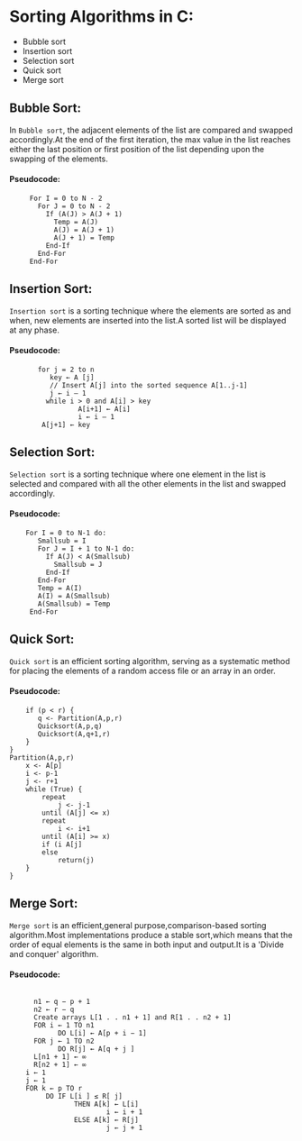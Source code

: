 # Sorting Algorithms in C:
* Bubble sort
* Insertion sort
* Selection sort
* Quick sort
* Merge sort

## Bubble Sort:
In `Bubble sort`, the adjacent elements of the list are compared and swapped accordingly.At the end of the first iteration, the max value in the list reaches either the last position or first position of the list depending upon the swapping of the elements.
#### Pseudocode:
``` 
     For I = 0 to N - 2
       For J = 0 to N - 2
         If (A(J) > A(J + 1)
           Temp = A(J)
           A(J) = A(J + 1)
           A(J + 1) = Temp
         End-If
       End-For
     End-For
```

## Insertion Sort:
`Insertion sort` is a sorting technique where the elements are sorted as and when, new elements are inserted into the list.A sorted list will be displayed at any phase.
#### Pseudocode:
```    
       for j = 2 to n
          key ← A [j]
          // Insert A[j] into the sorted sequence A[1..j-1]
          j ← i – 1
         while i > 0 and A[i] > key
                 A[i+1] ← A[i]
                 i ← i – 1
        A[j+1] ← key
```

## Selection Sort:
`Selection sort` is a sorting technique where one element in the list is selected and compared with all the other elements in the list and swapped accordingly.
#### Pseudocode:
````
    For I = 0 to N-1 do:
       Smallsub = I
       For J = I + 1 to N-1 do:
         If A(J) < A(Smallsub)
           Smallsub = J
         End-If
       End-For
       Temp = A(I)
       A(I) = A(Smallsub)
       A(Smallsub) = Temp
     End-For
````

## Quick Sort:
`Quick sort` is an efficient sorting algorithm, serving as a systematic method for placing the elements of a random access file or an array in an order.
#### Pseudocode:
```Quicksort(A,p,r) {
    if (p < r) {
       q <- Partition(A,p,r)
       Quicksort(A,p,q)
       Quicksort(A,q+1,r)
    }
}
Partition(A,p,r)
    x <- A[p]
    i <- p-1
    j <- r+1
    while (True) {
        repeat
            j <- j-1
        until (A[j] <= x)
        repeat
            i <- i+1
        until (A[i] >= x)
        if (i A[j]
        else 
            return(j)
    }
}
```

## Merge Sort:
`Merge sort` is an efficient,general purpose,comparison-based sorting algorithm.Most implementations produce a stable sort,which means that the order of equal elements is the same in both input and output.It is a 'Divide and conquer' algorithm.
#### Pseudocode:
```MERGE (A, p, q, r )

      n1 ← q − p + 1
      n2 ← r − q
      Create arrays L[1 . . n1 + 1] and R[1 . . n2 + 1]
      FOR i ← 1 TO n1
            DO L[i] ← A[p + i − 1]
      FOR j ← 1 TO n2
            DO R[j] ← A[q + j ]
      L[n1 + 1] ← ∞
      R[n2 + 1] ← ∞
    i ← 1
    j ← 1
    FOR k ← p TO r
         DO IF L[i ] ≤ R[ j]
                THEN A[k] ← L[i]
                        i ← i + 1
                ELSE A[k] ← R[j]
                        j ← j + 1
```
